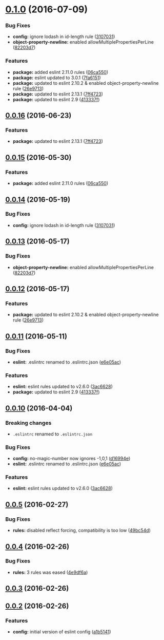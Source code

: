 <a name="0.1.0"></a>
# [0.1.0](https://github.com/valor-software/eslint-config-valorsoft/compare/v0.0.10...v0.1.0) (2016-07-09)


### Bug Fixes

* **config:** ignore lodash in id-length rule ([3107031](https://github.com/valor-software/eslint-config-valorsoft/commit/3107031))
* **object-property-newline:** enabled allowMultiplePropertiesPerLine ([82203d7](https://github.com/valor-software/eslint-config-valorsoft/commit/82203d7))


### Features

* **package:** added eslint 2.11.0 rules ([06ca550](https://github.com/valor-software/eslint-config-valorsoft/commit/06ca550))
* **package:** eslint updated to 3.0.1 ([7fa6151](https://github.com/valor-software/eslint-config-valorsoft/commit/7fa6151))
* **package:** updated to eslint 2.10.2 & enabled object-property-newline rule ([26e9713](https://github.com/valor-software/eslint-config-valorsoft/commit/26e9713))
* **package:** updated to eslint 2.13.1 ([7ff4723](https://github.com/valor-software/eslint-config-valorsoft/commit/7ff4723))
* **package:** updated to eslint 2.9 ([413337f](https://github.com/valor-software/eslint-config-valorsoft/commit/413337f))



<a name="0.0.16"></a>
## [0.0.16](https://github.com/valor-software/eslint-config-valorsoft/compare/v0.0.15...v0.0.16) (2016-06-23)


### Features

* **package:** updated to eslint 2.13.1 ([7ff4723](https://github.com/valor-software/eslint-config-valorsoft/commit/7ff4723))



<a name="0.0.15"></a>
## [0.0.15](https://github.com/valor-software/eslint-config-valorsoft/compare/v0.0.14...v0.0.15) (2016-05-30)


### Features

* **package:** added eslint 2.11.0 rules ([06ca550](https://github.com/valor-software/eslint-config-valorsoft/commit/06ca550))



<a name="0.0.14"></a>
## [0.0.14](https://github.com/valor-software/eslint-config-valorsoft/compare/v0.0.13...v0.0.14) (2016-05-19)


### Bug Fixes

* **config:** ignore lodash in id-length rule ([3107031](https://github.com/valor-software/eslint-config-valorsoft/commit/3107031))



<a name="0.0.13"></a>
## [0.0.13](https://github.com/valor-software/eslint-config-valorsoft/compare/v0.0.12...v0.0.13) (2016-05-17)


### Bug Fixes

* **object-property-newline:** enabled allowMultiplePropertiesPerLine ([82203d7](https://github.com/valor-software/eslint-config-valorsoft/commit/82203d7))



<a name="0.0.12"></a>
## [0.0.12](https://github.com/valor-software/eslint-config-valorsoft/compare/v0.0.11...v0.0.12) (2016-05-17)


### Features

* **package:** updated to eslint 2.10.2 & enabled object-property-newline rule ([26e9713](https://github.com/valor-software/eslint-config-valorsoft/commit/26e9713))



<a name="0.0.11"></a>
## [0.0.11](https://github.com/valor-software/eslint-config-valorsoft/compare/v0.0.9...v0.0.11) (2016-05-11)


### Bug Fixes

* **eslint:** .eslintrc renamed to .eslintrc.json ([e6e05ac](https://github.com/valor-software/eslint-config-valorsoft/commit/e6e05ac))


### Features

* **eslint:** eslint rules updated to v2.6.0 ([3ac6628](https://github.com/valor-software/eslint-config-valorsoft/commit/3ac6628))
* **package:** updated to eslint 2.9 ([413337f](https://github.com/valor-software/eslint-config-valorsoft/commit/413337f))



<a name="0.0.10"></a>
## [0.0.10](https://github.com/valor-software/eslint-config-valorsoft/compare/v0.0.5...v0.0.10) (2016-04-04)

### Breaking changes

  * `.eslintrc` renamed to `.eslintrc.json`

### Bug Fixes

* **config:** no-magic-number now ignores -1,0,1 ([d16994e](https://github.com/valor-software/eslint-config-valorsoft/commit/d16994e))
* **eslint:** .eslintrc renamed to .eslintrc.json ([e6e05ac](https://github.com/valor-software/eslint-config-valorsoft/commit/e6e05ac))

### Features

* **eslint:** eslint rules updated to v2.6.0 ([3ac6628](https://github.com/valor-software/eslint-config-valorsoft/commit/3ac6628))


<a name="0.0.5"></a>
## [0.0.5](https://github.com/valor-software/eslint-config-valorsoft/compare/v0.0.4...v0.0.5) (2016-02-27)


### Bug Fixes

* **rules:** disabled reflect forcing, compatibility is too low ([49bc54d](https://github.com/valor-software/eslint-config-valorsoft/commit/49bc54d))



<a name="0.0.4"></a>
## [0.0.4](https://github.com/valor-software/eslint-config-valorsoft/compare/v0.0.3...v0.0.4) (2016-02-26)


### Bug Fixes

* **rules:** 3 rules was eased ([4e9df6a](https://github.com/valor-software/eslint-config-valorsoft/commit/4e9df6a))



<a name="0.0.3"></a>
## [0.0.3](https://github.com/valor-software/eslint-config-valorsoft/compare/v0.0.2...v0.0.3) (2016-02-26)




<a name="0.0.2"></a>
## [0.0.2](https://github.com/valor-software/eslint-config-valorsoft/compare/a1b5141...v0.0.2) (2016-02-26)


### Features

* **config:** initial version of eslint config ([a1b5141](https://github.com/valor-software/eslint-config-valorsoft/commit/a1b5141))



